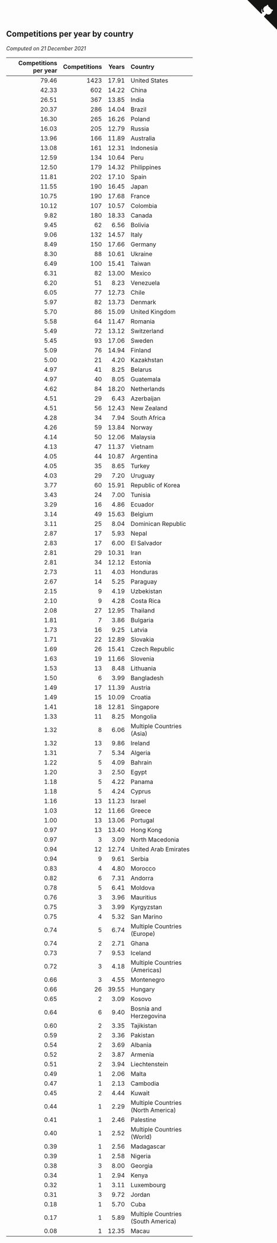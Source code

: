 ## Competitions per year by country

*Computed on 21 December 2021*

| Competitions per year | Competitions | Years | Country |
| ---: | ---: | ---: | :--- |
| 79.46 | 1423 | 17.91 | United States |
| 42.33 | 602 | 14.22 | China |
| 26.51 | 367 | 13.85 | India |
| 20.37 | 286 | 14.04 | Brazil |
| 16.30 | 265 | 16.26 | Poland |
| 16.03 | 205 | 12.79 | Russia |
| 13.96 | 166 | 11.89 | Australia |
| 13.08 | 161 | 12.31 | Indonesia |
| 12.59 | 134 | 10.64 | Peru |
| 12.50 | 179 | 14.32 | Philippines |
| 11.81 | 202 | 17.10 | Spain |
| 11.55 | 190 | 16.45 | Japan |
| 10.75 | 190 | 17.68 | France |
| 10.12 | 107 | 10.57 | Colombia |
| 9.82 | 180 | 18.33 | Canada |
| 9.45 | 62 | 6.56 | Bolivia |
| 9.06 | 132 | 14.57 | Italy |
| 8.49 | 150 | 17.66 | Germany |
| 8.30 | 88 | 10.61 | Ukraine |
| 6.49 | 100 | 15.41 | Taiwan |
| 6.31 | 82 | 13.00 | Mexico |
| 6.20 | 51 | 8.23 | Venezuela |
| 6.05 | 77 | 12.73 | Chile |
| 5.97 | 82 | 13.73 | Denmark |
| 5.70 | 86 | 15.09 | United Kingdom |
| 5.58 | 64 | 11.47 | Romania |
| 5.49 | 72 | 13.12 | Switzerland |
| 5.45 | 93 | 17.06 | Sweden |
| 5.09 | 76 | 14.94 | Finland |
| 5.00 | 21 | 4.20 | Kazakhstan |
| 4.97 | 41 | 8.25 | Belarus |
| 4.97 | 40 | 8.05 | Guatemala |
| 4.62 | 84 | 18.20 | Netherlands |
| 4.51 | 29 | 6.43 | Azerbaijan |
| 4.51 | 56 | 12.43 | New Zealand |
| 4.28 | 34 | 7.94 | South Africa |
| 4.26 | 59 | 13.84 | Norway |
| 4.14 | 50 | 12.06 | Malaysia |
| 4.13 | 47 | 11.37 | Vietnam |
| 4.05 | 44 | 10.87 | Argentina |
| 4.05 | 35 | 8.65 | Turkey |
| 4.03 | 29 | 7.20 | Uruguay |
| 3.77 | 60 | 15.91 | Republic of Korea |
| 3.43 | 24 | 7.00 | Tunisia |
| 3.29 | 16 | 4.86 | Ecuador |
| 3.14 | 49 | 15.63 | Belgium |
| 3.11 | 25 | 8.04 | Dominican Republic |
| 2.87 | 17 | 5.93 | Nepal |
| 2.83 | 17 | 6.00 | El Salvador |
| 2.81 | 29 | 10.31 | Iran |
| 2.81 | 34 | 12.12 | Estonia |
| 2.73 | 11 | 4.03 | Honduras |
| 2.67 | 14 | 5.25 | Paraguay |
| 2.15 | 9 | 4.19 | Uzbekistan |
| 2.10 | 9 | 4.28 | Costa Rica |
| 2.08 | 27 | 12.95 | Thailand |
| 1.81 | 7 | 3.86 | Bulgaria |
| 1.73 | 16 | 9.25 | Latvia |
| 1.71 | 22 | 12.89 | Slovakia |
| 1.69 | 26 | 15.41 | Czech Republic |
| 1.63 | 19 | 11.66 | Slovenia |
| 1.53 | 13 | 8.48 | Lithuania |
| 1.50 | 6 | 3.99 | Bangladesh |
| 1.49 | 17 | 11.39 | Austria |
| 1.49 | 15 | 10.09 | Croatia |
| 1.41 | 18 | 12.81 | Singapore |
| 1.33 | 11 | 8.25 | Mongolia |
| 1.32 | 8 | 6.06 | Multiple Countries (Asia) |
| 1.32 | 13 | 9.86 | Ireland |
| 1.31 | 7 | 5.34 | Algeria |
| 1.22 | 5 | 4.09 | Bahrain |
| 1.20 | 3 | 2.50 | Egypt |
| 1.18 | 5 | 4.22 | Panama |
| 1.18 | 5 | 4.24 | Cyprus |
| 1.16 | 13 | 11.23 | Israel |
| 1.03 | 12 | 11.66 | Greece |
| 1.00 | 13 | 13.06 | Portugal |
| 0.97 | 13 | 13.40 | Hong Kong |
| 0.97 | 3 | 3.09 | North Macedonia |
| 0.94 | 12 | 12.74 | United Arab Emirates |
| 0.94 | 9 | 9.61 | Serbia |
| 0.83 | 4 | 4.80 | Morocco |
| 0.82 | 6 | 7.31 | Andorra |
| 0.78 | 5 | 6.41 | Moldova |
| 0.76 | 3 | 3.96 | Mauritius |
| 0.75 | 3 | 3.99 | Kyrgyzstan |
| 0.75 | 4 | 5.32 | San Marino |
| 0.74 | 5 | 6.74 | Multiple Countries (Europe) |
| 0.74 | 2 | 2.71 | Ghana |
| 0.73 | 7 | 9.53 | Iceland |
| 0.72 | 3 | 4.18 | Multiple Countries (Americas) |
| 0.66 | 3 | 4.55 | Montenegro |
| 0.66 | 26 | 39.55 | Hungary |
| 0.65 | 2 | 3.09 | Kosovo |
| 0.64 | 6 | 9.40 | Bosnia and Herzegovina |
| 0.60 | 2 | 3.35 | Tajikistan |
| 0.59 | 2 | 3.36 | Pakistan |
| 0.54 | 2 | 3.69 | Albania |
| 0.52 | 2 | 3.87 | Armenia |
| 0.51 | 2 | 3.94 | Liechtenstein |
| 0.49 | 1 | 2.06 | Malta |
| 0.47 | 1 | 2.13 | Cambodia |
| 0.45 | 2 | 4.44 | Kuwait |
| 0.44 | 1 | 2.29 | Multiple Countries (North America) |
| 0.41 | 1 | 2.46 | Palestine |
| 0.40 | 1 | 2.52 | Multiple Countries (World) |
| 0.39 | 1 | 2.56 | Madagascar |
| 0.39 | 1 | 2.58 | Nigeria |
| 0.38 | 3 | 8.00 | Georgia |
| 0.34 | 1 | 2.94 | Kenya |
| 0.32 | 1 | 3.11 | Luxembourg |
| 0.31 | 3 | 9.72 | Jordan |
| 0.18 | 1 | 5.70 | Cuba |
| 0.17 | 1 | 5.89 | Multiple Countries (South America) |
| 0.08 | 1 | 12.35 | Macau |


<a href="https://github.com/jonatanklosko/wca_statistics" class="github-corner" aria-label="View source on Github"><svg width="80" height="80" viewBox="0 0 250 250" style="fill:#151513; color:#fff; position: absolute; top: 0; border: 0; right: 0;" aria-hidden="true"><path d="M0,0 L115,115 L130,115 L142,142 L250,250 L250,0 Z"></path><path d="M128.3,109.0 C113.8,99.7 119.0,89.6 119.0,89.6 C122.0,82.7 120.5,78.6 120.5,78.6 C119.2,72.0 123.4,76.3 123.4,76.3 C127.3,80.9 125.5,87.3 125.5,87.3 C122.9,97.6 130.6,101.9 134.4,103.2" fill="currentColor" style="transform-origin: 130px 106px;" class="octo-arm"></path><path d="M115.0,115.0 C114.9,115.1 118.7,116.5 119.8,115.4 L133.7,101.6 C136.9,99.2 139.9,98.4 142.2,98.6 C133.8,88.0 127.5,74.4 143.8,58.0 C148.5,53.4 154.0,51.2 159.7,51.0 C160.3,49.4 163.2,43.6 171.4,40.1 C171.4,40.1 176.1,42.5 178.8,56.2 C183.1,58.6 187.2,61.8 190.9,65.4 C194.5,69.0 197.7,73.2 200.1,77.6 C213.8,80.2 216.3,84.9 216.3,84.9 C212.7,93.1 206.9,96.0 205.4,96.6 C205.1,102.4 203.0,107.8 198.3,112.5 C181.9,128.9 168.3,122.5 157.7,114.1 C157.9,116.9 156.7,120.9 152.7,124.9 L141.0,136.5 C139.8,137.7 141.6,141.9 141.8,141.8 Z" fill="currentColor" class="octo-body"></path></svg></a><style>.github-corner:hover .octo-arm{animation:octocat-wave 560ms ease-in-out}@keyframes octocat-wave{0%,100%{transform:rotate(0)}20%,60%{transform:rotate(-25deg)}40%,80%{transform:rotate(10deg)}}@media (max-width:500px){.github-corner:hover .octo-arm{animation:none}.github-corner .octo-arm{animation:octocat-wave 560ms ease-in-out}}</style>
